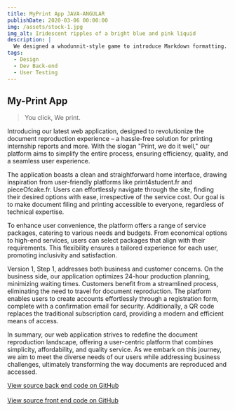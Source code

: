 ```yaml
---
title: MyPrint App JAVA-ANGULAR
publishDate: 2020-03-06 00:00:00
img: /assets/stock-1.jpg
img_alt: Iridescent ripples of a bright blue and pink liquid
description: |
  We designed a whodunnit-style game to introduce Markdown formatting. Suspense — suspicion — syntax!
tags:
  - Design
  - Dev Back-end
  - User Testing
---
```


## My-Print App

> You click, We print.

Introducing our latest web application, designed to revolutionize the document reproduction experience – a hassle-free solution for printing internship reports and more. With the slogan "Print, we do it well," our platform aims to simplify the entire process, ensuring efficiency, quality, and a seamless user experience.

The application boasts a clean and straightforward home interface, drawing inspiration from user-friendly platforms like print4student.fr and pieceOfcake.fr. Users can effortlessly navigate through the site, finding their desired options with ease, irrespective of the service cost. Our goal is to make document filing and printing accessible to everyone, regardless of technical expertise.

To enhance user convenience, the platform offers a range of service packages, catering to various needs and budgets. From economical options to high-end services, users can select packages that align with their requirements. This flexibility ensures a tailored experience for each user, promoting inclusivity and satisfaction.

Version 1, Step 1, addresses both business and customer concerns. On the business side, our application optimizes 24-hour production planning, minimizing waiting times. Customers benefit from a streamlined process, eliminating the need to travel for document reproduction. The platform enables users to create accounts effortlessly through a registration form, complete with a confirmation email for security. Additionally, a QR code replaces the traditional subscription card, providing a modern and efficient means of access.

In summary, our web application strives to redefine the document reproduction landscape, offering a user-centric platform that combines simplicity, affordability, and quality service. As we embark on this journey, we aim to meet the diverse needs of our users while addressing business challenges, ultimately transforming the way documents are reproduced and accessed.


<p><a href="https://github.com/SlimChi/myprint_back" target="_blank">View source back end code on GitHub</a> </br></br>
<a href="https://github.com/SlimChi/MyPrint-FRONT-ANGULAR" target="_blank">View source front end code on GitHub</a>
</p>
